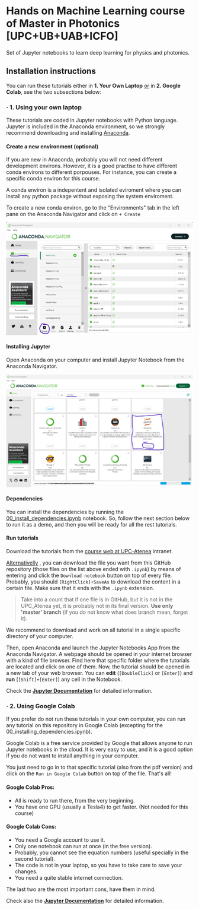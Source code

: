# Hands on Machine Learning course of Master in Photonics [UPC+UB+UAB+ICFO]

Set of Jupyter notebooks to learn deep learning for physics and photonics.

## Installation instructions

You can run these tutorials either in **1. Your Own Laptop** <ins>or</ins> in 
**2. Google Colab**, see the two subsections below:

### · 1. Using your own laptop

These tutorials are coded in Jupyter notebooks with Python language. 
Jupyter is included in the Anaconda environment, so we strongly recommend downloading 
and installing [Anaconda](https://www.anaconda.com/products/individual).

#### Create a new environment (optional)

If you are new in Anaconda, probably you will not need different development environs.
However, it is a good practise to have different conda environs to different porpouses.
For instance, you can create a specific conda environ for this course.

A conda environ is a indepentent and isolated eviroment where you can install any python package 
without exposing the system enviroment.

To create a new conda environ, go to the "Environments" tab in the left pane on the Anaconda Navigator and click on `+ Create`

![Screenshoot of the Conda Environ create](https://github.com/dmaluenda/hands_on_machine_learning/blob/master/resources/conda_environs.png)


#### Installing Jupyter

Open Anaconda on your computer and install Jupyter Notebook from the Anaconda Navigator.

![Screenshoot of the Jupyter installation button](https://github.com/dmaluenda/hands_on_machine_learning/blob/master/resources/jupyter_install.png)

#### Dependencies

You can install the dependencies by running the
[00_install_dependencies.ipynb](00_install_dependencies.ipynb)
notebook. So, follow the next section below to run it as a demo, 
and then you will be ready for all the rest tutorials.


#### Run tutorials

Download the tutorials from the 
[course web at UPC-Atenea](https://atenea.upc.edu/course/view.php?id=85709) intranet.

<ins>Alternativelly</ins> , you can download the file you want from this GitHub repository
(those files on the list above ended with `.ipynb`)
by means of entering and click the `Download notebook` button on top of every file.
Probably, you should `[RightClick]+SaveAs` to download the content in a 
certain file. Make sure that it ends with the `.ipynb` extension.

> Take into a count that if one file is in GitHub, but it is not in the UPC_Atenea yet, 
it is probably not in its final version. **Use only 'master' branch** 
(if you do not know what does branch mean, forget it).

We recommend to download and work on all tutorial in a single specific directory of your computer.

Then, open Anaconda and launch the Jupyter Notebooks App from the Anaconda Navigator.
A webpage should be opened in your internet browser with a kind of file browser.
Find here that specific folder where the tutorials are located and click on one of them.
Now, the tutorial should be opened in a new tab of your web browser.
You can **edit** (`[DoubleClick]` or `[Enter]`) and  **run** (`[Shift]+[Enter]`) 
any cell in the Notebook.

Check the 
[**Jupyter Documentation**](https://jupyter-notebook.readthedocs.io/en/stable/notebook.html#notebook-user-interface)
for detailed information.


### · 2. Using Google Colab

If you prefer do not run these tutorials in your own computer, 
you can run any tutorial on this repository in Google Colab (excepting for the 00_installing_dependencies.ipynb).

Google Colab is a free service provided by Google that allows anyone to run Jupyter 
notebooks in the cloud. It is very easy to use, and it is a good option if you 
do not want to install anything in your computer.

You just need to go in to that specific tutorial (also from the pdf version) and 
click on the `Run in Google Colab` button on top of the file.
That's all!

#### Google Colab Pros:
- All is ready to run there, from the very beginning.
- You have one GPU (usually a Tesla4) to get faster. (Not needed for this course)

#### Google Colab Cons: 
- You need a Google account to use it.
- Only one notebook can run at once (in the free version).
- Probably, you cannot see the equation numbers (useful specially in the second tutorial).
- The code is not in your laptop, so you have to take care to save your changes.
- You need a quite stable internet connection.

The last two are the most important cons, have them in mind.

Check also the 
[**Jupyter Documentation**](https://jupyter-notebook.readthedocs.io/en/stable/notebook.html#notebook-user-interface)
for detailed information.

